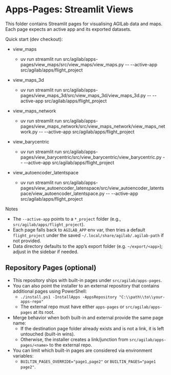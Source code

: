 # Apps-Pages: Streamlit Views

This folder contains Streamlit pages for visualising AGILab data and maps. Each page expects an
active app and its exported datasets.

Quick start (dev checkout):

- view_maps
  - uv run streamlit run src/agilab/apps-pages/view_maps/src/view_maps/view_maps.py -- --active-app src/agilab/apps/flight_project

- view_maps_3d
  - uv run streamlit run src/agilab/apps-pages/view_maps_3d/src/view_maps_3d/view_maps_3d.py -- --active-app src/agilab/apps/flight_project

- view_maps_network
  - uv run streamlit run src/agilab/apps-pages/view_maps_network/src/view_maps_network/view_maps_network.py -- --active-app src/agilab/apps/flight_project

- view_barycentric
  - uv run streamlit run src/agilab/apps-pages/view_barycentric/src/view_barycentric/view_barycentric.py -- --active-app src/agilab/apps/flight_project

- view_autoencoder_latentspace
  - uv run streamlit run src/agilab/apps-pages/view_autoencoder_latenspace/src/view_autoencoder_latentspace/view_autoencoder_latentspace.py -- --active-app src/agilab/apps/flight_project

Notes
- The `--active-app` points to a `*_project` folder (e.g., `src/agilab/apps/flight_project`).
- Each page falls back to `AGILAB_APP` env var, then tries a default `flight_project` under the saved `~/.local/share/agilab/.agilab-path` if not provided.
- Data directory defaults to the app’s export folder (e.g. `~/export/<app>`); adjust in the sidebar if needed.

## Repository Pages (optional)

- This repository ships with built-in pages under `src/agilab/apps-pages`.
- You can also point the installer to an external repository that contains additional pages using PowerShell:
  - `./install.ps1 -InstallApps -AppsRepository "C:\\path\\to\\your-apps-repo"`
  - The external repo must have either `apps-pages` or `src/agilab/apps-pages` at its root.
- Merge behavior when both built-in and external provide the same page name:
  - If the destination page folder already exists and is not a link, it is left untouched (built-in wins).
  - Otherwise, the installer creates a link/junction from `src/agilab/apps-pages/<name>` to the external repo.
- You can limit which built-in pages are considered via environment variables:
  - `BUILTIN_PAGES_OVERRIDE="page1,page2"` or `BUILTIN_PAGES="page1 page2"`.
